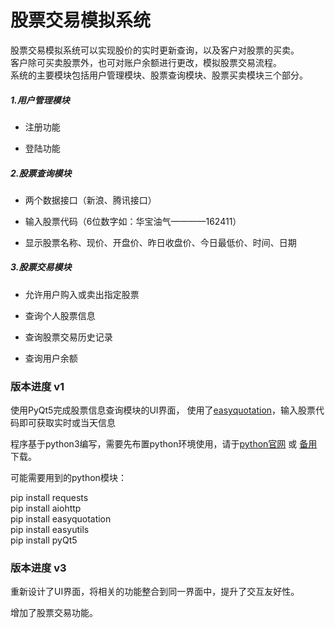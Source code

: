 # 股票交易模拟系统

股票交易模拟系统可以实现股价的实时更新查询，以及客户对股票的买卖。<br>客户除可买卖股票外，也可对账户余额进行更改，模拟股票交易流程。<br>系统的主要模块包括用户管理模块、股票查询模块、股票买卖模块三个部分。

##### 1.用户管理模块 

* 注册功能  

* 登陆功能  

##### 2.股票查询模块 

* 两个数据接口（新浪、腾讯接口）

* 输入股票代码（6位数字如：华宝油气————162411）  

* 显示股票名称、现价、开盘价、昨日收盘价、今日最低价、时间、日期  

##### 3.股票交易模块 

* 允许用户购入或卖出指定股票

* 查询个人股票信息

* 查询股票交易历史记录

* 查询用户余额


### 版本进度 v1

使用PyQt5完成股票信息查询模块的UI界面， 使用了[easyquotation](https://github.com/shidenggui/easyquotation)，输入股票代码即可获取实时或当天信息


程序基于python3编写，需要先布置python环境使用，请于[python官网](https://www.python.org/downloads) 或 [备用](http://pan.baidu.com/s/1pLdkCIJ)  下载。

可能需要用到的python模块：

pip install requests<br>
pip install aiohttp<br>
pip install easyquotation<br>
pip install easyutils<br>
pip install pyQt5

### 版本进度 v3

重新设计了UI界面，将相关的功能整合到同一界面中，提升了交互友好性。

增加了股票交易功能。